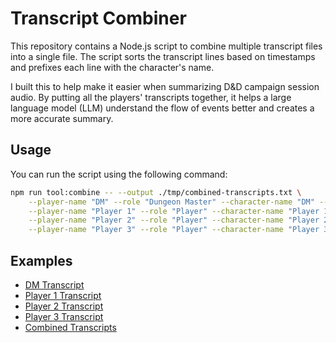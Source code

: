# Transcript Combiner

This repository contains a Node.js script to combine multiple transcript files into a single file. The script sorts the transcript lines based on timestamps and prefixes each line with the character's name.

I built this to help make it easier when summarizing D&D campaign session audio. By putting all the players' transcripts together, it helps a large language model (LLM) understand the flow of events better and creates a more accurate summary.

## Usage

You can run the script using the following command:

```bash
npm run tool:combine -- --output ./tmp/combined-transcripts.txt \
    --player-name "DM" --role "Dungeon Master" --character-name "DM" --character-description "DM for the campaign" --transcript "./tmp/dm-transcript.txt" \
    --player-name "Player 1" --role "Player" --character-name "Player 1" --character-description "Fighter" --transcript "./tmp/player-1-transcript.txt" \
    --player-name "Player 2" --role "Player" --character-name "Player 2" --character-description "Ranger" --transcript "./tmp/player-2-transcript.txt" \
    --player-name "Player 3" --role "Player" --character-name "Player 3" --character-description "Wizard" --transcript "./tmp/player-3-transcript.txt"
```

## Examples

- [DM Transcript](../tmp/dm-transcript.txt)
- [Player 1 Transcript](../tmp/player-1-transcript.txt)
- [Player 2 Transcript](../tmp/player-2-transcript.txt)
- [Player 3 Transcript](../tmp/player-3-transcript.txt)
- [Combined Transcripts](../tmp/combined-transcripts.txt)
